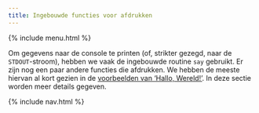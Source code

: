 ```yaml
---
title: Ingebouwde functies voor afdrukken
---
```


{% include menu.html %}

Om gegevens naar de console te printen (of, strikter gezegd, naar de `STDOUT`-stroom), hebben we vaak de ingebouwde routine `say` gebruikt. Er zijn nog een paar andere functies die afdrukken. We hebben de meeste hiervan al kort gezien in de [voorbeelden van ‘Hallo, Wereld!’](/nl/essentials/hello-world). In deze sectie worden meer details gegeven.

{% include nav.html %}